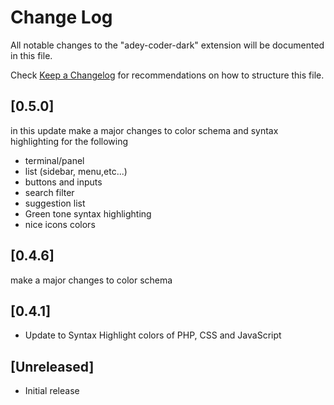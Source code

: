 # Change Log

All notable changes to the "adey-coder-dark" extension will be documented in this file.

Check [Keep a Changelog](http://keepachangelog.com/) for recommendations on how to structure this file.

## [0.5.0]

in this update make a major changes to color schema and syntax highlighting for the following

- terminal/panel
- list (sidebar, menu,etc...)
- buttons and inputs
- search filter
- suggestion list
- Green tone syntax highlighting
- nice icons colors

## [0.4.6]

make a major changes to color schema

## [0.4.1]

- Update to Syntax Highlight colors of PHP, CSS and JavaScript

## [Unreleased]

- Initial release
